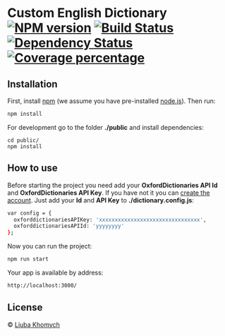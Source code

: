 # Custom English Dictionary [![NPM version][npm-image]][npm-url] [![Build Status][travis-image]][travis-url] [![Dependency Status][daviddm-image]][daviddm-url] [![Coverage percentage][coveralls-image]][coveralls-url]
> 

## Installation

First, install [npm](https://www.npmjs.com/) (we assume you have pre-installed [node.js](https://nodejs.org/)).
Then run:

```bash
npm install
```

For development go to the folder **./public** and install dependencies:
```
cd public/
npm install
```

## How to use

Before starting the project you need add your **OxfordDictionaries API Id** and **OxfordDictionaries API Key**. If you have not it you can [create the account](https://developer.oxforddictionaries.com/).
Just add your **Id** and **API Key** to **./dictionary.config.js**:

```bash
var config = {
  oxforddictionariesAPIKey: 'xxxxxxxxxxxxxxxxxxxxxxxxxxxxxxxx',
  oxforddictionariesAPIId: 'yyyyyyyy'
};
```

Now you can run the project:

```bash
npm run start
```

Your app is available by address:

```bash
http://localhost:3000/
```

## License

 © [Liuba Khomych](https://www.facebook.com/abbothca)


[npm-image]: https://badge.fury.io/js/generator-first.svg
[npm-url]: https://npmjs.org/package/generator-first
[travis-image]: https://travis-ci.org/abbothca/generator-first.svg?branch=master
[travis-url]: https://travis-ci.org/abbothca/generator-first
[daviddm-image]: https://david-dm.org/abbothca/generator-first.svg?theme=shields.io
[daviddm-url]: https://david-dm.org/abbothca/generator-first
[coveralls-image]: https://coveralls.io/repos/abbothca/generator-first/badge.svg
[coveralls-url]: https://coveralls.io/r/abbothca/generator-first
